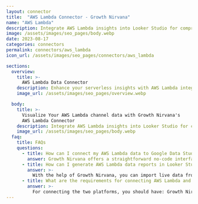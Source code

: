 ```yaml
---
layout: connector
title:  "AWS Lambda Connector - Growth Nirvana"
name: "AWS Lambda"
description: Integrate AWS Lambda insights into Looker Studio for comprehensive serverless analytics that shape your operational strategies.
image: /assets/images/seo_pages/body.webp
date: 2023-08-17
categories: connectors
permalink: connectors/aws_lambda
icon_url: /assets/images/seo_pages/connectors/aws_lambda

sections:
  overview:
    title: >-
      AWS Lambda Data Connector
    description: Enhance your serverless insights with AWS Lambda integration. Seamlessly blend Lambda's function data with Looker Studio's analytical prowess, unlocking insights into usage, performance, and operational efficiency.
    image_url: /assets/images/seo_pages/overview.webp

  body:
    title: >-
      Visualize Your AWS Lambda channel data with Growth Nirvana's
      AWS Lambda Connector
    description: Integrate AWS Lambda insights into Looker Studio for comprehensive serverless analytics that shape your operational strategies.
    image_url: /assets/images/seo_pages/body.webp
  faq:
    title: FAQs
    questions:
      - title: How can I connect my AWS Lambda data to Google Data Studio/Looker Studio?
        answer: Growth Nirvana offers a straightforward no-code interface to connect to AWS Lambda data sources.
      - title: How can I generate AWS Lambda data reports in Looker Studio?
        answer: >-
          With the help of Growth Nirvana, you can import live data from AWS Lambda into Looker Studio. These data can be viewed in charts, tables, and dashboards to generate branded reports that can be shared instantly.
      - title: What are the requirements for connecting AWS Lambda and Looker Studio?
        answer: >-
          For connecting the two platforms, you should have: Growth Nirvana Account and AWS Lambda Ads Account
---
```

